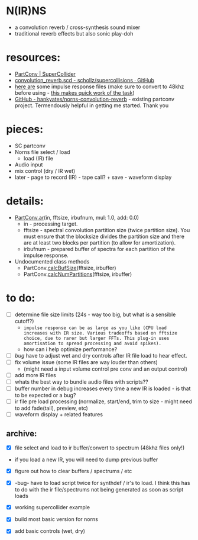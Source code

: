 # N(IR)NS
- a convolution reverb / cross-synthesis sound mixer
- traditional reverb effects but also sonic play-doh

# resources:
- [PartConv | SuperCollider](https://doc.sccode.org/Classes/PartConv.html)
- [convolution_reverb.scd -  schollz/supercollisions · GitHub](https://github.com/schollz/supercollisions/blob/main/convolution_reverb.scd)
- [here are](https://www.openair.hosted.york.ac.uk/?page_id=36) some impulse response files (make sure to convert to 48khz before using - [this makes quick work of the task](https://onlineaudioconverter.com/)) 
- [GitHub - hankyates/norns-convolution-reverb](https://github.com/hankyates/norns-convolution-reverb) - existing partconv project. Termendously helpful in getting me started. Thank you 

# pieces:
- SC partconv 
- Norns file select / load
	- load (IR) file
- Audio input
- mix control (dry / IR wet)
- later - page to record (IR) - tape call? + save - waveform display

# details:
- [PartConv.ar](https://doc.sccode.org/Classes/PartConv.html)(in, fftsize, irbufnum, mul: 1.0, add: 0.0)
	- in - processing target.
	- fftsize - spectral convolution partition size (twice partition size). You must ensure that the blocksize divides the partition size and there are at least two blocks per partition (to allow for amortization).
	- irbufnum - prepared buffer of spectra for each partition of the impulse response.
- Undocumented class methods
	- PartConv.[calcBufSize](https://doc.sccode.org/Overviews/Methods.html#calcBufSize)(fftsize, irbuffer)
	- PartConv.[calcNumPartitions](https://doc.sccode.org/Overviews/Methods.html#calcNumPartitions)(fftsize, irbuffer)

# to do:
- [ ] determine file size limits (24s - way too big, but what is a sensible cutoff?)
	- `impulse response can be as large as you like (CPU load increases with IR size. Various tradeoffs based on fftsize choice, due to rarer but larger FFTs. This plug-in uses amortisation to spread processing and avoid spikes).`
	- how can i help optimize performance?
- [ ] _bug_ have to adjust wet and dry controls after IR file load to hear effect.
- [ ] fix volume issue (some IR files are way louder than others)
	- (might need a input volume control pre conv and an output control)
 - [ ] add more IR files
- [ ] whats the best way to bundle audio files with scripts??
- [ ] buffer number in debug increases every time a new IR is loaded - is that to be expected or a bug?
- [ ] ir file pre load processing (normalize, start/end, trim to size - might need to add fade(tail), preview, etc)
- [ ] waveform display + related features

## archive:
- [x] file select and load to ir buffer/convert to spectrum (48khz files only!)
- if you load a new IR, you will need to dump previous buffer
- [x] figure out how to clear buffers / spectrums / etc
- [x] -bug- have to load script twice for synthdef / ir's to load. I think this has to do with the ir file/spectrums not being generated as soon as script loads
- [x] working supercollider example
- [x] build most basic version for norns 
- [x] add basic controls (wet, dry)

